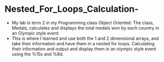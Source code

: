 # Nested_For_Loops_Calculation-
- My lab in term 2 in my Programming class Object Oriented. The class, Medals, calculates and displays the total medals won by each country in an Olympic style event.
- This is where I learned and use both the 1 and 2 dimensional arrays, and take their information and have them in a nested for loops. Calculating their information and output and display them in an olympic style event using the %15s and %8d. 
   
